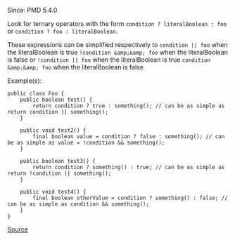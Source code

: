 Since: PMD 5.4.0

Look for ternary operators with the form `condition ? literalBoolean : foo`
or `condition ? foo : literalBoolean`.

These expressions can be simplified respectively to
`condition || foo`  when the literalBoolean is true
`!condition &amp;&amp; foo` when the literalBoolean is false
or
`!condition || foo` when the literalBoolean is true
`condition &amp;&amp; foo`  when the literalBoolean is false

Example(s):
```
public class Foo {
    public boolean test() {
        return condition ? true : something(); // can be as simple as return condition || something();
    }

    public void test2() {
        final boolean value = condition ? false : something(); // can be as simple as value = !condition && something();
    }

    public boolean test3() {
        return condition ? something() : true; // can be as simple as return !condition || something();
    }

    public void test4() {
        final boolean otherValue = condition ? something() : false; // can be as simple as condition && something();
    }
}
```

[Source](https://pmd.github.io/pmd-5.5.4/pmd-java/rules/java/basic.html#SimplifiedTernary)
